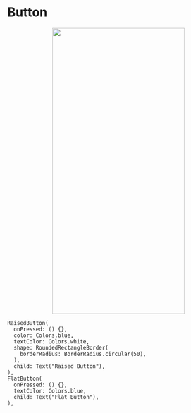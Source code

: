 # Button
<p align="center">
<img src="https://docs.google.com/uc?id=1qMQ00dzl6kAtAQPPF3j-v-fb1Laug9gKz" height="649" width="300">
</p>

```
RaisedButton(
  onPressed: () {},
  color: Colors.blue,
  textColor: Colors.white,
  shape: RoundedRectangleBorder(
    borderRadius: BorderRadius.circular(50),
  ),
  child: Text("Raised Button"),
),
FlatButton(
  onPressed: () {},
  textColor: Colors.blue,
  child: Text("Flat Button"),
),
```
